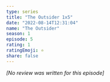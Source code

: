 ```yaml
---
type: series
title: "The Outsider 1x5"
date: "2022-08-14T12:31:04"
name: "The Outsider"
season: 1
episode: 5
rating: 1
ratingEmoji: ⭐️
share: false
---
```


*[No review was written for this episode]*

